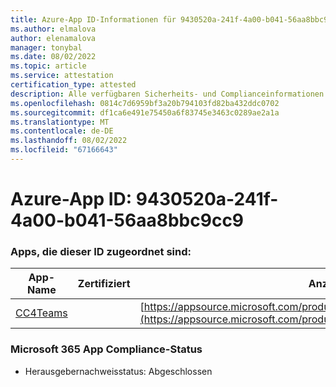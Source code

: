```yaml
---
title: Azure-App ID-Informationen für 9430520a-241f-4a00-b041-56aa8bbc9cc9
ms.author: elmalova
author: elenamalova
manager: tonybal
ms.date: 08/02/2022
ms.topic: article
ms.service: attestation
certification_type: attested
description: Alle verfügbaren Sicherheits- und Complianceinformationen für 9430520a-241f-4a00-b041-56aa8bbc9cc9.
ms.openlocfilehash: 0814c7d6959bf3a20b794103fd82ba432ddc0702
ms.sourcegitcommit: df1ca6e491e75450a6f83745e3463c0289ae2a1a
ms.translationtype: MT
ms.contentlocale: de-DE
ms.lasthandoff: 08/02/2022
ms.locfileid: "67166643"
---
```

# <a name="azure-app-id-9430520a-241f-4a00-b041-56aa8bbc9cc9"></a>Azure-App ID: 9430520a-241f-4a00-b041-56aa8bbc9cc9


### <a name="apps-associated-with-this-id"></a>Apps, die dieser ID zugeordnet sind:
| **App-Name** | **Zertifiziert** | **Anzeigen in AppSource** |
|--------------|---------------|-----------------------|
| [CC4Teams](../forward/contactcenter4all1634641680587.cc4all_01.md) |  | [https://appsource.microsoft.com/product/office/contactcenter4all1634641680587.cc4all_01](https://appsource.microsoft.com/product/office/contactcenter4all1634641680587.cc4all_01) |

### <a name="microsoft-365-app-compliance-status"></a>Microsoft 365 App Compliance-Status
- Herausgebernachweisstatus: Abgeschlossen
